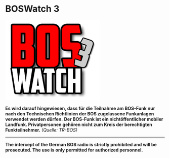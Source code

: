 # BOSWatch 3

![BOSWatch](img/bw3.png "BOSWatch 3 Logo")


**Es wird darauf hingewiesen, dass für die Teilnahme am BOS-Funk nur nach den Technischen Richtlinien der BOS zugelassene Funkanlagen verwendet werden dürfen.**
**Der BOS-Funk ist ein nichtöffentlicher mobiler Landfunk. Privatpersonen gehören nicht zum Kreis der berechtigten Funkteilnehmer.** _(Quelle: TR-BOS)_

***

**The intercept of the German BOS radio is strictly prohibited and will be prosecuted. The use is only permitted for authorized personnel.**